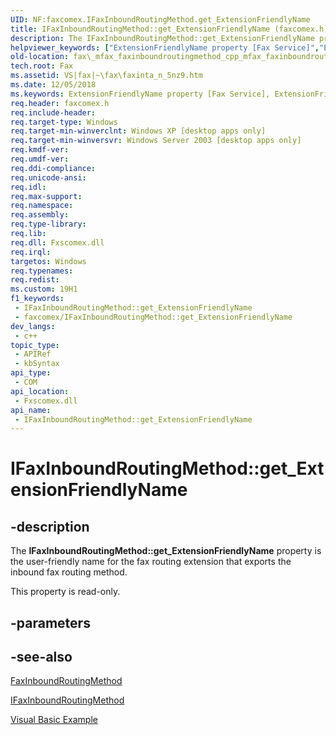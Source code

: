```yaml
---
UID: NF:faxcomex.IFaxInboundRoutingMethod.get_ExtensionFriendlyName
title: IFaxInboundRoutingMethod::get_ExtensionFriendlyName (faxcomex.h)
description: The IFaxInboundRoutingMethod::get_ExtensionFriendlyName property is the user-friendly name for the fax routing extension that exports the inbound fax routing method.
helpviewer_keywords: ["ExtensionFriendlyName property [Fax Service]","ExtensionFriendlyName property [Fax Service]","IFaxInboundRoutingMethod interface","IFaxInboundRoutingMethod interface [Fax Service]","ExtensionFriendlyName property","IFaxInboundRoutingMethod.ExtensionFriendlyName","IFaxInboundRoutingMethod.get_ExtensionFriendlyName","IFaxInboundRoutingMethod::ExtensionFriendlyName","IFaxInboundRoutingMethod::get_ExtensionFriendlyName","_mfax_faxinboundroutingmethod.extensionfriendlyname","fax._mfax_faxinboundroutingmethod_cpp_mfax_faxinboundroutingmethod_extensionfriendlyname_cpp","fax._mfax_faxinboundroutingmethod_extensionfriendlyname","faxcomex/IFaxInboundRoutingMethod::ExtensionFriendlyName","faxcomex/IFaxInboundRoutingMethod::get_ExtensionFriendlyName","get_ExtensionFriendlyName"]
old-location: fax\_mfax_faxinboundroutingmethod_cpp_mfax_faxinboundroutingmethod_extensionfriendlyname_cpp.htm
tech.root: Fax
ms.assetid: VS|fax|~\fax\faxinta_n_5nz9.htm
ms.date: 12/05/2018
ms.keywords: ExtensionFriendlyName property [Fax Service], ExtensionFriendlyName property [Fax Service],IFaxInboundRoutingMethod interface, IFaxInboundRoutingMethod interface [Fax Service],ExtensionFriendlyName property, IFaxInboundRoutingMethod.ExtensionFriendlyName, IFaxInboundRoutingMethod.get_ExtensionFriendlyName, IFaxInboundRoutingMethod::ExtensionFriendlyName, IFaxInboundRoutingMethod::get_ExtensionFriendlyName, _mfax_faxinboundroutingmethod.extensionfriendlyname, fax._mfax_faxinboundroutingmethod_cpp_mfax_faxinboundroutingmethod_extensionfriendlyname_cpp, fax._mfax_faxinboundroutingmethod_extensionfriendlyname, faxcomex/IFaxInboundRoutingMethod::ExtensionFriendlyName, faxcomex/IFaxInboundRoutingMethod::get_ExtensionFriendlyName, get_ExtensionFriendlyName
req.header: faxcomex.h
req.include-header: 
req.target-type: Windows
req.target-min-winverclnt: Windows XP [desktop apps only]
req.target-min-winversvr: Windows Server 2003 [desktop apps only]
req.kmdf-ver: 
req.umdf-ver: 
req.ddi-compliance: 
req.unicode-ansi: 
req.idl: 
req.max-support: 
req.namespace: 
req.assembly: 
req.type-library: 
req.lib: 
req.dll: Fxscomex.dll
req.irql: 
targetos: Windows
req.typenames: 
req.redist: 
ms.custom: 19H1
f1_keywords:
 - IFaxInboundRoutingMethod::get_ExtensionFriendlyName
 - faxcomex/IFaxInboundRoutingMethod::get_ExtensionFriendlyName
dev_langs:
 - c++
topic_type:
 - APIRef
 - kbSyntax
api_type:
 - COM
api_location:
 - Fxscomex.dll
api_name:
 - IFaxInboundRoutingMethod::get_ExtensionFriendlyName
---
```


# IFaxInboundRoutingMethod::get_ExtensionFriendlyName


## -description

The <b>IFaxInboundRoutingMethod::get_ExtensionFriendlyName</b> property is the user-friendly name for the fax routing extension that exports the inbound fax routing method.

This property is read-only.

## -parameters

## -see-also

<a href="/previous-versions/windows/desktop/fax/-mfax-faxinboundroutingmethod">FaxInboundRoutingMethod</a>



<a href="/previous-versions/windows/desktop/api/faxcomex/nn-faxcomex-ifaxinboundroutingmethod">IFaxInboundRoutingMethod</a>



<a href="/previous-versions/windows/desktop/fax/-mfax-managing-routing-extensions-and-routing-methods">Visual Basic Example</a>

